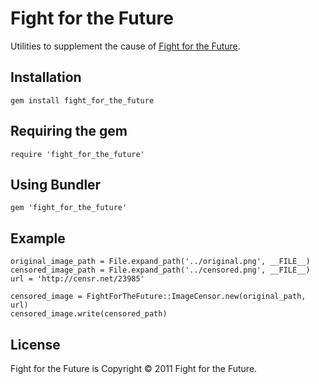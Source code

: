 # Fight for the Future

Utilities to supplement the cause of [Fight for the Future][fight].

[fight]: http://fightforthefuture.org/

## Installation

    gem install fight_for_the_future

## Requiring the gem

    require 'fight_for_the_future'

## Using Bundler

    gem 'fight_for_the_future'

## Example

    original_image_path = File.expand_path('../original.png', __FILE__)
    censored_image_path = File.expand_path('../censored.png', __FILE__)
    url = 'http://censr.net/23985'

    censored_image = FightForTheFuture::ImageCensor.new(original_path, url)
    censored_image.write(censored_path)

## License

Fight for the Future is Copyright © 2011 Fight for the Future.
